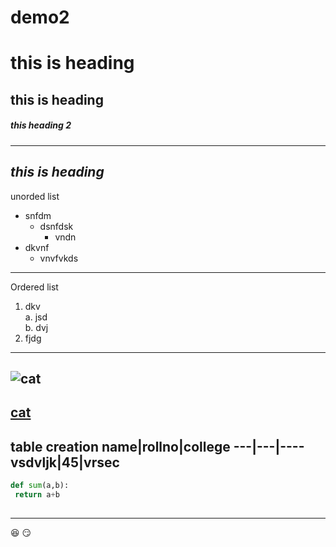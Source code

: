 # demo2
# this is heading
## this is heading
##### this heading 2
----------------------------------
***this is heading*** 
---------------------------
unorded list
- snfdm
  - dsnfdsk
    - vndn
- dkvnf
  - vnvfvkds
 --------------------
 Ordered list
 1. dkv   
    a. jsd   
    b. dvj   
 2. fjdg     
 ------------------------
 ![cat](https://images.pexels.com/photos/5004611/pexels-photo-5004611.jpeg?auto=compress&cs=tinysrgb&dpr=1&w=500)
 --------------------------------------------
 [cat](https://images.pexels.com/photos/5004611/pexels-photo-5004611.jpeg?auto=compress&cs=tinysrgb&dpr=1&w=500)
 --------------------------------
 table creation 
 name|rollno|college
  ---|---|----
 vsdvljk|45|vrsec
 ------------
 ```python  
 def sum(a,b):
  return a+b
  
 ```
 -------------------------
  :satisfied:
   :smirk:
